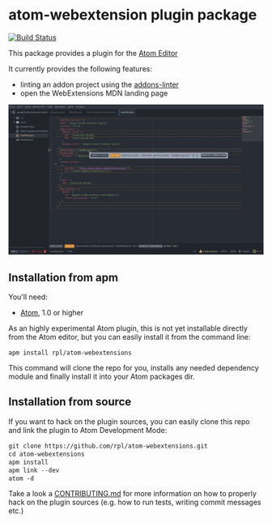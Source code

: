 # atom-webextension plugin package

[![Build Status](https://travis-ci.org/rpl/atom-webextensions.svg?branch=master)](https://travis-ci.org/rpl/atom-webextensions)

This package provides a plugin for the [Atom Editor][atom]

It currently provides the following features:

- linting an addon project using the [addons-linter][addons-linter]
- open the WebExtensions MDN landing page

[![Screenshot of atom-webextensions in action][screenshot]][screencast]

## Installation from apm

You'll need:
* [Atom][atom], 1.0 or higher

As an highly experimental Atom plugin, this is not yet installable directly from the
Atom editor, but you can easily install it from the command line:

    apm install rpl/atom-webextensions

This command will clone the repo for you, installs any needed dependency module and
finally install it into your Atom packages dir.

## Installation from source

If you want to hack on the plugin sources, you can easily clone this repo and link
the plugin to Atom Development Mode:

    git clone https://github.com/rpl/atom-webextensions.git
    cd atom-webextensions
    apm install
    apm link --dev
    atom -d

Take a look a [CONTRIBUTING.md][contributing] for more information on how to
properly hack on the plugin sources (e.g. how to run tests, writing commit messages etc.)

[atom]: https://atom.io
[addons-linter]: https://github.com/mozilla/addons-linter
[screenshot]: https://raw.githubusercontent.com/rpl/atom-webextensions/master/assets/screenshot.png
[screencast]: https://youtu.be/7pzyDttiBhk
[contributing]: CONTRIBUTING.md
